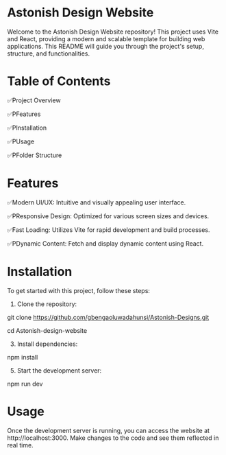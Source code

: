 # Astonish Design Website
Welcome to the Astonish Design Website repository! This project uses Vite and React, providing a modern and scalable template for building web applications. This README will guide you through the project's setup, structure, and functionalities.

# Table of Contents
✅Project Overview


✅PFeatures


✅PInstallation


✅PUsage


✅PFolder Structure

# Features
✅Modern UI/UX: Intuitive and visually appealing user interface.


✅PResponsive Design: Optimized for various screen sizes and devices.


✅Fast Loading: Utilizes Vite for rapid development and build processes.


✅PDynamic Content: Fetch and display dynamic content using React.

# Installation
To get started with this project, follow these steps:

1. Clone the repository:


git clone https://github.com/gbengaoluwadahunsi/Astonish-Designs.git


cd Astonish-design-website

3. Install dependencies:

   
npm install

5. Start the development server:

   
npm run dev


# Usage
Once the development server is running, you can access the website at http://localhost:3000. Make changes to the code and see them reflected in real time.


